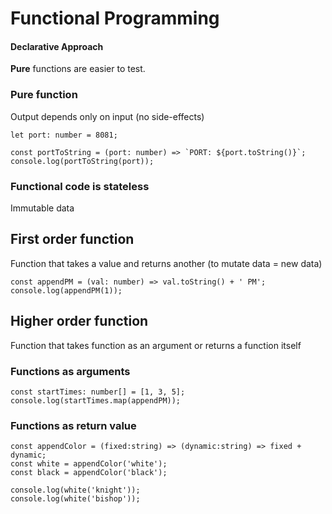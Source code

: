 # Functional Programming

#### Declarative Approach

**Pure** functions are easier to test.

### Pure function

Output depends only on input (no side-effects)

```
let port: number = 8081;

const portToString = (port: number) => `PORT: ${port.toString()}`;
console.log(portToString(port));
```

### Functional code is stateless 
Immutable data

## First order function 
Function that takes a value and returns another (to mutate data = new data)

```
const appendPM = (val: number) => val.toString() + ' PM';
console.log(appendPM(1));
```

## Higher order function

Function that takes function as an argument or returns a function itself

### Functions as arguments

```
const startTimes: number[] = [1, 3, 5];
console.log(startTimes.map(appendPM));
```

### Functions as return value

```
const appendColor = (fixed:string) => (dynamic:string) => fixed + dynamic;
const white = appendColor('white');
const black = appendColor('black');

console.log(white('knight'));
console.log(white('bishop'));
```
